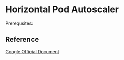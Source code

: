 # Horizontal Pod Autoscaler

Prerequsites: 


## Reference

[Google Official Document](https://kubernetes.io/docs/tasks/run-application/horizontal-pod-autoscale-walkthrough/)